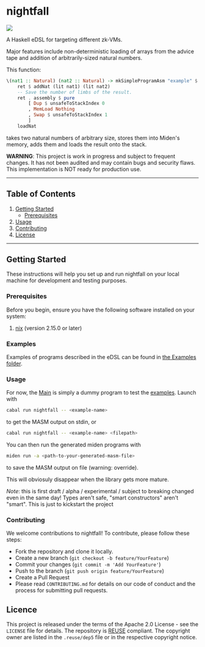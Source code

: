 # nightfall

<a href="https://github.com/qredo/nightfall/blob/main/LICENSE"><img src="https://img.shields.io/badge/license-Apache--2.0-blue"></a>

A Haskell eDSL for targeting different zk-VMs.

Major features include non-deterministic loading of arrays from the advice tape and addition of arbitrarily-sized natural numbers.

This function:

```haskell
\(nat1 :: Natural) (nat2 :: Natural) -> mkSimpleProgramAsm "example" $ do
    ret $ addNat (lit nat1) (lit nat2)
    -- Save the number of limbs of the result.
    ret . assembly $ pure
        [ Dup $ unsafeToStackIndex 0
        , MemLoad Nothing
        , Swap $ unsafeToStackIndex 1
        ]
    loadNat
```

takes two natural numbers of arbitrary size, stores them into Miden's memory, adds them and loads the result onto the stack.

**WARNING**:
This project is work in progress and subject to frequent changes.
It has not been audited and may contain bugs and security flaws. This implementation is NOT ready for production use.

---

## Table of Contents

1. [Getting Started](#getting-started)
   * [Prerequisites](#prerequisites)
2. [Usage](#usage)
3. [Contributing](#contributing)
4. [License](#license)
<!--5. [Acknowledgements](#acknowledgements)-->

---

## Getting Started

These instructions will help you set up and run nightfall on your local machine for development and testing purposes.

### Prerequisites

Before you begin, ensure you have the following software installed on your system:

1. [nix](https://nixos.org/download.html) (version 2.15.0 or later)

### Examples

Examples of programs described in the eDSL can be found in [the Examples folder](./src/Examples/).

### Usage

For now, the [Main](./app/Main.hs) is simply a dummy program to test the [examples](./src/Examples/). Launch with
```sh
cabal run nightfall -- <example-name>
```

to get the MASM output on stdin, or

```sh
cabal run nightfall -- <example-name> <filepath>
```

You can then run the generated miden programs with

```sh
miden run -a <path-to-your-generated-masm-file>
```

to save the MASM output on file (warning: override).

This will obviosuly disappear when the library gets more mature.

*Note*: this is first draft / alpha / experimental / subject to breaking changed even in the same day!
Types aren't safe, "smart constructors" aren't "smart". This is just to kickstart the project

### Contributing
We welcome contributions to nightfall! To contribute, please follow these steps:

* Fork the repository and clone it locally.
* Create a new branch (`git checkout -b feature/YourFeature`)
* Commit your changes (`git commit -m 'Add YourFeature'`)
* Push to the branch (`git push origin feature/YourFeature`)
* Create a Pull Request
* Please read `CONTRIBUTING.md` for details on our code of conduct and the process for submitting pull requests.

<!-- ## Acknowledgements -->

## Licence

This project is released under the terms of the Apache 2.0 License - see the `LICENSE` file for details.
The repository is [REUSE](https://reuse.software) compliant. The copyright owner are listed in the `.reuse/dep5` file or in the respective copyright notice.

